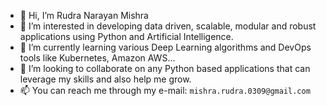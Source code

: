 - 👋 Hi, I’m Rudra Narayan Mishra
- 👀 I’m interested in developing data driven, scalable, modular and robust applications using Python and Artificial Intelligence.
- 🌱 I’m currently learning various Deep Learning algorithms and DevOps tools like Kubernetes, Amazon AWS...
- 💞️ I’m looking to collaborate on any Python based applications that can leverage my skills and also help me grow.
- 📫 You can reach me through my e-mail: `mishra.rudra.0309@gmail.com`

<!---
rnmishra0309/rnmishra0309 is a ✨ special ✨ repository because its `README.md` (this file) appears on your GitHub profile.
You can click the Preview link to take a look at your changes.
--->

